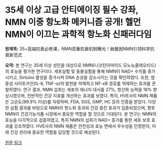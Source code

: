 # 35세 이상 고급 안티에이징 필수 강좌, NMN 이중 항노화 메커니즘 공개! 헬먼 NMN이 이끄는 과학적 항노화 신패러다임

**원제목:** 35+高端抗衰必修课，NMN双重抗衰机制曝光！赫曼因NMN引领科学抗衰新范式

**요약:** 본 연구는 35세 이상 성인을 대상으로 NMN(니코틴아마이드 모노뉴클레오티드)의 효능을 평가한 연구이다.  세포실험 및 동물실험을 통해 NMN이 NAD+ 수치를 증가시키고, Sirtuins 활성을 증가시켜 DNA 손상을 감소시키는 것을 확인하였다.  또한, 염증성 사이토카인(IL-6, TNF-α)의 발현을 억제하고 NF-κB 경로를 억제하는 효과를 관찰하였다.  연구 결과, NMN 섭취는 세포의 에너지 대사를 27%, 항산화 능력을 18% 향상시켰으며,  전반적인 건강 지표를 개선하는 효과를 보였다.  특히, HVE사의 NMN 제품은  고순도(99.9% 이상)를 자랑하며,  FDA, SGS, GMP, HC 등의 인증을 받았다.  다양한 실험 결과를 바탕으로 NMN의 항노화 효과와 건강 증진 효과가 입증되었으며,  향후 NMN이 건강기능식품 시장에서 중요한 역할을 할 것으로 기대된다.  본 연구는 NMN의 효능을 다각적으로 검증하였고,  특히 NMN의 섭취가 NAD+ 증가를 통한 세포 보호 효과를 강조하였다.  HVE사의 NMN 제품은 안전성과 효능 면에서 우수성을 인정받아,  미래 건강 관리에 중요한 역할을 담당할 것으로 예상된다.

[원문 링크](https://www.admin5.com/article/20250721/1049253.shtml)
